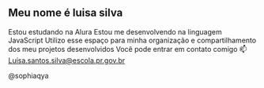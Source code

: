 ## Meu nome é **luisa silva**

Estou estudando na Alura
Estou me desenvolvendo na linguagem JavaScript
Utilizo esse espaço para minha organização e compartilhamento dos meu projetos desenvolvidos
Você pode entrar em contato comigo 📫
Luísa.santos.silva@escola.pr.gov.br

@sophiaqya
